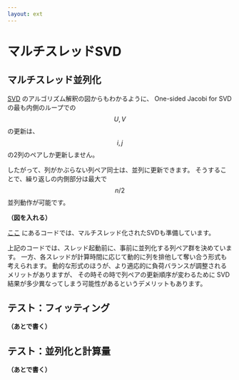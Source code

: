 ```yaml
---
layout: ext
---
```

# マルチスレッドSVD

## マルチスレッド並列化

[SVD](SVD) のアルゴリズム解釈の図からもわかるように、
One-sided Jacobi for SVDの最も内側のループでの $$U,\,V$$ の更新は、
$$i,\,j$$ の2列のペアしか更新しません。

したがって、列がかぶらない列ペア同士は、並列に更新できます。
そうすることで、繰り返しの内側部分は最大で $$n/2$$ 並列動作が可能です。

__（図を入れる）__

[ここ](https://github.com/convexbrain/studynotes/tree/master/sandbox/MatFact/SVD) にあるコードでは、マルチスレッド化されたSVDも準備しています。

上記のコードでは、スレッド起動前に、事前に並列化する列ペア群を決めています。
一方、各スレッドが計算時間に応じて動的に列を排他して奪い合う形式も考えられます。
動的な形式のほうが、より適応的に負荷バランスが調整されるメリットがありますが、
その時その時で列ペアの更新順序が変わるために
SVD結果が多少異なってしまう可能性があるというデメリットもあります。

## テスト：フィッティング

__（あとで書く）__

## テスト：並列化と計算量

__（あとで書く）__
